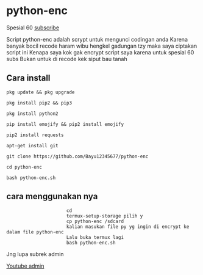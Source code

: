 # python-enc

Spesial 60 [subscribe](https://youtube.com/channel/UCtu-GcxKL8kJBXpR1wfMgWg)

Script python-enc adalah scrypt untuk mengunci codingan anda
Karena banyak bocil recode haram wibu hengkel gadungan tzy maka saya ciptakan script ini
Kenapa saya kok gak encrypt script saya karena untuk spesial 60 subs
Bukan untuk di recode kek siput bau tanah

## Cara install

```pkg update && pkg upgrade```

```pkg install pip2 && pip3```

```pkg install python2```

```pip install emojify && pip2 install emojify```

```pip2 install requests```

```apt-get install git```

```git clone https://github.com/Bayu12345677/python-enc ```

```cd python-enc```

```bash python-enc.sh```

## cara menggunakan nya


                          cd
                          termux-setup-storage pilih y
                          cp python-enc /sdcard
                          kalian masukan file py yg ingin di encrypt ke dalam file python-enc
                          Lalu buka termux lagi
                          bash python-enc.sh

Jng lupa subrek admin


[Youtube admin ](https://youtube.com/channel/UCtu-GcxKL8kJBXpR1wfMgWg)

        
